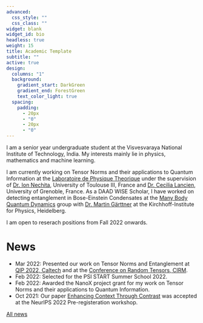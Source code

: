 ```yaml
---
advanced:
  css_style: ""
  css_class: ""
widget: blank
widget_id: bio
headless: true
weight: 15
title: Academic Template
subtitle: ""
active: true
design:
  columns: "1"
  background:
    gradient_start: DarkGreen
    gradient_end: ForestGreen
    text_color_light: true
  spacing:
    padding:
      - 20px
      - "0"
      - 20px
      - "0"
---
```

<html>
<head></head>

<body>

<p style='text-align: justify;'>

I am a senior year undergraduate student at the Visvesvaraya National Institute of Technology, India. My interests mainly lie in physics, mathematics and machine learning.
<br>

I am currently working on Tensor Norms and their applications to Quantum Information at the <a href="https://www.lpt.ups-tlse.fr/?lang=en">Laboratoire de Physique Theorique</a> under the supervision of <a href="https://ion.nechita.net/about/">Dr. Ion Nechita</a>, University of Toulouse III, France and <a href="https://cecilialancien.wixsite.com/mysite">Dr. Cecilia Lancien</a>, University of Grenoble, France. As a DAAD WISE Scholar, I have worked on detecting entanglement in Bose-Einstein Condensates at the <a href="https://mbqd.de/">Many Body Quantum Dynamics</a> group with <a href="https://mbqd.de/author/martin-garttner/">Dr. Martin Gärttner</a> at the Kirchhoff-Institute for Physics, Heidelberg.
<br>

I am open to reserach positions from Fall 2022 onwards.
<br>

</p>

<p style='text-align: justify;'>

<h1 id="news">News</h1>
<ul>
<li>Mar 2022: Presented our work on Tensor Norms and Entanglement at <a href="https://web.cvent.com/event/8adf8248-432b-499c-91e2-63b83ba3f69e">QIP 2022, Caltech</a> and at the <a href="https://tensors-2022.sciencesconf.org/">Conference on Random Tensors, CIRM</a>.</li>
<li>Feb 2022: Selected for the PSI START Summer School 2022.</li>
<li>Feb 2022: Awarded the NanoX project grant for my work on Tensor Norms and their applications to Quantum Information.</li>
<li>Oct 2021: Our paper <a href="http://preregister.science/papers_21neurips/18_paper.pdf">Enhancing Context Through Contrast</a> was accepted at the NeurIPS 2022 Pre-registeration workshop.</li>
</ul>
<a href="/news/">All news</a>

</p>

</body>
</html>